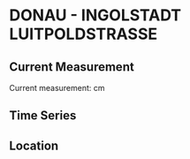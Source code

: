 # DONAU - INGOLSTADT LUITPOLDSTRASSE

## Current Measurement

Current measurement: <Value topic="rivers/pegel-online/DONAU/INGOLSTADT-LUITPOLDSTRASSE/measurementValue"/> cm

## Time Series

<TimeSeries topic="rivers/pegel-online/DONAU/INGOLSTADT-LUITPOLDSTRASSE/measurementValue" period="week" />

## Location

<WorldMap>
  <Marker lat="48.75741417707601" lon="11.42605413309612" labelTopic="rivers/pegel-online/DONAU/INGOLSTADT-LUITPOLDSTRASSE/measurementValue" />
</WorldMap>

